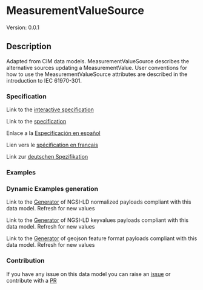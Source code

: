 # MeasurementValueSource
Version: 0.0.1

## Description 

Adapted from CIM data models. MeasurementValueSource describes the alternative sources updating a MeasurementValue. User conventions for how to use the MeasurementValueSource attributes are described in the introduction to IEC 61970-301.
### Specification

Link to the [interactive specification](https://swagger.lab.fiware.org/?url=https://raw.githubusercontent.com/smart-data-models/dataModel.EnergyCIM/master/MeasurementValueSource/swagger.yaml)

Link to the [specification](https://github.com/smart-data-models/dataModel.EnergyCIM/blob/master/MeasurementValueSource/doc/spec.md)

Enlace a la [Especificación en español](https://github.com/smart-data-models/dataModel.EnergyCIM/blob/master/MeasurementValueSource/doc/spec_ES.md)

Lien vers le [spécification en français](https://github.com/smart-data-models/dataModel.EnergyCIM/blob/master/MeasurementValueSource/doc/spec_FR.md)

Link zur [deutschen Spezifikation](https://github.com/smart-data-models/dataModel.EnergyCIM/blob/master/MeasurementValueSource/doc/spec_DE.md)
### Examples
### Dynamic Examples generation

Link to the [Generator](https://smartdatamodels.org/extra/ngsi-ld_generator.php?schemaUrl=https://raw.githubusercontent.com/smart-data-models/dataModel.EnergyCIM/master/MeasurementValueSource/schema.json&email=info@smartdatamodels.org) of NGSI-LD normalized payloads compliant with this data model. Refresh for new values

Link to the [Generator](https://smartdatamodels.org/extra/ngsi-ld_generator_keyvalues.php?schemaUrl=https://raw.githubusercontent.com/smart-data-models/dataModel.EnergyCIM/master/MeasurementValueSource/schema.json&email=info@smartdatamodels.org) of NGSI-LD keyvalues payloads compliant with this data model. Refresh for new values

Link to the [Generator](https://smartdatamodels.org/extra/geojson_features_generator_v1.0.php?schemaUrl=https://raw.githubusercontent.com/smart-data-models/dataModel.EnergyCIM/master/MeasurementValueSource/schema.json&email=info@smartdatamodels.org) of geojson feature format payloads compliant with this data model. Refresh for new values
### Contribution

 If you have any issue on this data model you can raise an [issue](https://github.com/smart-data-models/dataModel.EnergyCIM/issues)  or contribute with a [PR](https://github.com/smart-data-models/dataModel.EnergyCIM/pulls)